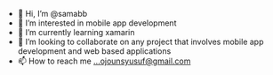 - 👋 Hi, I’m @samabb
- 👀 I’m interested in mobile app development
- 🌱 I’m currently learning xamarin
- 💞️ I’m looking to collaborate on any project that involves mobile app development and web based applications
- 📫 How to reach me ...ojounsyusuf@gmail.com

<!---
samabb/samabb is a ✨ special ✨ repository because its `README.md` (this file) appears on your GitHub profile.
You can click the Preview link to take a look at your changes.
--->
